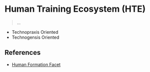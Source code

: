 # Human Training Ecosystem (HTE)

> ...

- Technopraxis Oriented
- Technogensis Oriented

## References

- [Human Formation Facet](../../../Locus-Social-Realitatis/Facet/Knowledge/README.md)

